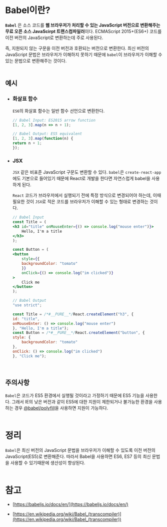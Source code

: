 # Babel이란?

**`Babel`** 은 소스 코드를 **웹 브라우저가 처리할 수 있는 JavaScript 버전으로 변환해주는 무료 오픈 소스 JavaScirpt 트랜스컴파일러**이다. ECMAScript 2015+(ES6+) 코드를 이전 버전의 JavaScript로 변환하는데 주로 사용된다.

즉, 지원되지 않는 구문을 이전 버전과 호환되는 버전으로 변환한다. 최신 버전의 JavaScript 문법은 브라우저가 이해하지 못하기 때문에 `babel`이 브라우저가 이해할 수 있는 문법으로 변환해주는 것이다.    
<br>

## 예시

* ### 화살표 함수   
    `ES6`의 화살표 함수는 일반 함수 선언으로 변환한다. 

    ```javascript
    // Babel Input: ES2015 arrow function
    [1, 2, 3].map(n => n + 1);

    // Babel Output: ES5 equivalent
    [1, 2, 3].map(function(n) {
    return n + 1;
    });
    ```

* ### JSX   
    `JSX` 같은 비표준 JavaScript 구문도 변환할 수 있다. `babel`은 `create-react-app`에도 기본으로 들어있기 때문에 React로 개발을 한다면 자연스럽게 babel을 사용하게 된다. 

    `React` 코드가 브라우저에서 실행되기 전에 특정 방식으로 변경되어야 하는데, 이때 필요한 것이 `JSX`로 적은 코드를 브라우저가 이해할 수 있는 형태로 변경하는 것이다.

    ```jsx
    // Babel Input
    const Title = (
    <h3 id="title" onMouseEnter={() => console.log("mouse enter")}>
        Hello, I'm a title
    </h3>
    );

    const Button = (
    <button
        style={{
        backgroundColor: "tomato"
        }}
        onClick={() => console.log("im clicked")}
    >
        Click me
    </button>
    );

    // Babel Output
    "use strict";

    const Title = /*#__PURE__*/React.createElement("h3", {
    id: "title",
    onMouseEnter: () => console.log("mouse enter")
    }, "Hello, I'm a title");
    const Button = /*#__PURE__*/React.createElement("button", {
    style: {
        backgroundColor: "tomato"
    },
    onClick: () => console.log("im clicked")
    }, "Click me");
    ```     
<br>

## 주의사항

`Babel`은 코드가 ES5 환경에서 실행될 것이라고 가정하기 때문에 ES5 기능을 사용한다. 그래서 IE의 낮은 버전과 같이 ES5에 대한 지원이 제한되거나 불가능한 환경을 사용하는 경우 [@babel/polyfill](https://babeljs.io/docs/en/babel-polyfill)을 사용하면 지원이 가능하다.      
<br>

# 정리

`Babel`은 최신 버전의 JavaScript 문법을 브라우저가 이해할 수 있도록 이전 버전의 JavaScript(ES5)로 변환해준다. 따라서 Babel을 사용하면 ES6, ES7 등의 최신 문법을 사용할 수 있기때문에 생산성이 향상된다.    
<br>

# 참고

- [https://babeljs.io/docs/en/](https://babeljs.io/docs/en/)

- [https://en.wikipedia.org/wiki/Babel_(transcompiler)](https://en.wikipedia.org/wiki/Babel_(transcompiler))